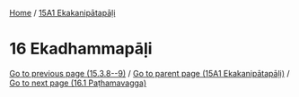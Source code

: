 
[Home](/) / [15A1 Ekakanipātapāḷi](../15A1.md)

# 16 Ekadhammapāḷi


[Go to previous page (15.3.8--9)](15/15.3/15.3.8--9.md) / [Go to parent page (15A1 Ekakanipātapāḷi)](0.md) / [Go to next page (16.1 Paṭhamavagga)](16/16.1.md)


